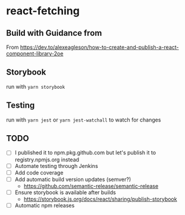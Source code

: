 # react-fetching

## Build with Guidance from

From https://dev.to/alexeagleson/how-to-create-and-publish-a-react-component-library-2oe

## Storybook

run with `yarn storybook`

## Testing

run with `yarn jest` or `yarn jest-watchall` to watch for changes

## TODO

- [ ] I published it to npm.pkg.github.com but let's publish it to registry.npmjs.org instead
- [ ] Automate testing through Jenkins
- [ ] Add code coverage
- [ ] Add automatic build version updates (semver?)
  - https://github.com/semantic-release/semantic-release
- [ ] Ensure storybook is available after builds
  - https://storybook.js.org/docs/react/sharing/publish-storybook
- [ ] Automatic npm releases
